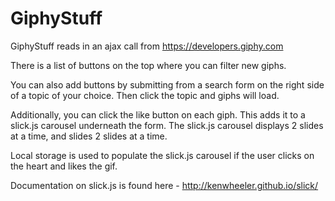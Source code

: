 # GiphyStuff

GiphyStuff reads in an ajax call from https://developers.giphy.com

There is a list of buttons on the top where you can filter new giphs.

You can also add buttons by submitting from a search form on the right side of a topic of your choice. Then click the topic and giphs will load.

Additionally, you can click the like button on each giph. This adds it to a slick.js carousel underneath the form. The slick.js carousel displays 2 slides at a time, and slides 2 slides at a time.

Local storage is used to populate the slick.js carousel if the user clicks on the heart and likes the gif.

Documentation on slick.js is found here - http://kenwheeler.github.io/slick/